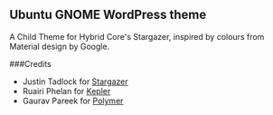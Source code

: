 ## Ubuntu GNOME WordPress theme
A Child Theme for Hybrid Core's Stargazer, inspired by colours from Material design by Google.


###Credits
- Justin Tadlock for [Stargazer](https://wordpress.org/themes/stargazer)
- Ruairi Phelan for [Kepler](https://wordpress.org/themes/kepler)
- Gaurav Pareek for [Polymer](https://wordpress.org/themes/polymer)